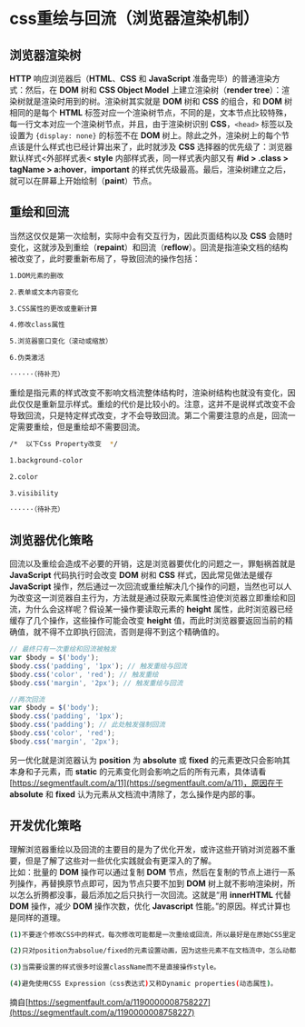 # css重绘与回流（浏览器渲染机制）

## 浏览器渲染树

__HTTP__ 响应浏览器后（__HTML__、__CSS__ 和 __JavaScript__ 准备完毕）的普通渲染方式：然后，在 __DOM__ 树和 __CSS Object Model__ 上建立渲染树（__render tree__）：渲染树就是渲染时用到的树。渲染树其实就是 __DOM__ 树和 __CSS__ 的组合，和 __DOM__ 树相同的是每个 __HTML__ 标签对应一个渲染树节点，不同的是，文本节点比较特殊，每一行文本对应一个渲染树节点，并且，由于渲染树识别 __CSS__，```<head>``` 标签以及设置为 ```{display: none}``` 的标签不在 __DOM__ 树上。除此之外，渲染树上的每个节点该是什么样式也已经计算出来了，此时就涉及 __CSS__ 选择器的优先级了：浏览器默认样式<外部样式表< __style__ 内部样式表，同一样式表内部又有 __#id > .class > tagName > a:hover__，__important__ 的样式优先级最高。最后，渲染树建立之后，就可以在屏幕上开始绘制（__paint__）节点。

## 重绘和回流

当然这仅仅是第一次绘制，实际中会有交互行为，因此页面结构以及 __CSS__ 会随时变化，这就涉及到重绘（__repaint__）和回流（__reflow__）。回流是指渲染文档的结构被改变了，此时要重新布局了，导致回流的操作包括：
```bash
1.DOM元素的删改

2.表单或文本内容变化

3.CSS属性的更改或重新计算

4.修改class属性

5.浏览器窗口变化（滚动或缩放）

6.伪类激活

······（待补充）
```
重绘是指元素的样式改变不影响文档流整体结构时，渲染树结构也就没有变化，因此仅仅是重新显示样式。重绘的代价是比较小的。注意，这并不是说样式改变不会导致回流，只是特定样式改变，才不会导致回流。第二个需要注意的点是，回流一定需要重绘，但是重绘却不需要回流。
```bash
/*  以下Css Property改变  */

1.background-color

2.color

3.visibility

······（待补充）
```

## 浏览器优化策略

回流以及重绘会造成不必要的开销，这是浏览器要优化的问题之一，罪魁祸首就是 __JavaScript__ 代码执行时会改变 __DOM__ 树和 __CSS__ 样式，因此常见做法是缓存 __JavaScript__ 操作，然后通过一次回流或重绘解决几个操作的问题，当然也可以人为改变这一浏览器自主行为，方法就是通过获取元素属性迫使浏览器立即重绘和回流，为什么会这样呢？假设某一操作要读取元素的 __height__ 属性，此时浏览器已经缓存了几个操作，这些操作可能会改变 __height__ 值，而此时浏览器要返回当前的精确值，就不得不立即执行回流，否则是得不到这个精确值的。
```js
// 最终只有一次重绘和回流被触发
var $body = $('body');
$body.css('padding', '1px'); // 触发重绘与回流
$body.css('color', 'red'); // 触发重绘
$body.css('margin', '2px'); // 触发重绘与回流

//两次回流
var $body = $('body');
$body.css('padding', '1px');
$body.css('padding'); // 此处触发强制回流
$body.css('color', 'red');
$body.css('margin', '2px');
```
另一优化就是浏览器认为 __position__ 为 __absolute__ 或 __fixed__ 的元素更改只会影响其本身和子元素，而 __static__ 的元素变化则会影响之后的所有元素，具体请看[https://segmentfault.com/a/11](https://segmentfault.com/a/11)，原因在于 __absolute__ 和 __fixed__ 认为元素从文档流中清除了，怎么操作是内部的事。

## 开发优化策略
理解浏览器重绘以及回流的主要目的是为了优化开发，或许这些开销对浏览器不重要，但是了解了这些对一些优化实践就会有更深入的了解。   
比如：批量的 __DOM__ 操作可以通过复制 __DOM__ 节点，然后在复制的节点上进行一系列操作，再替换原节点即可，因为节点只要不加到 __DOM__ 树上就不影响渲染树，所以怎么折腾都没事，最后添加之后只执行一次回流。这就是“用 __innerHTML__ 代替 __DOM__ 操作，减少 __DOM__ 操作次数，优化 __Javascript__ 性能。”的原因。样式计算也是同样的道理。
```bash
(1)不要逐个修改CSS中的样式，每次修改可能都是一次重绘或回流，所以最好是在原始CSS里定义不同的class，通过改变class实现样式转换。

(2)只对position为absolue/fixed的元素设置动画，因为这些元素不在文档流中，怎么动都不会导致回流，只会重绘。

(3)当需要设置的样式很多时设置className而不是直接操作style。

(4)避免使用CSS Expression（css表达式)又称Dynamic properties(动态属性)。
```

摘自[https://segmentfault.com/a/1190000008758227](https://segmentfault.com/a/1190000008758227)